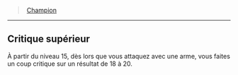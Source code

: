 ﻿---
!GenericItem
Id: fighter_champion_hd.md#critique-supérieur
ParentLink: fighter_champion_hd.md#champion
Name: Critique supérieur
ParentName: Champion
NameLevel: 2
Attributes: {}
---
> [Champion](hd_fighter_champion.md)

---

## Critique supérieur

À partir du niveau 15, dès lors que vous attaquez avec une arme, vous faites un coup critique sur un résultat de 18 à 20.

